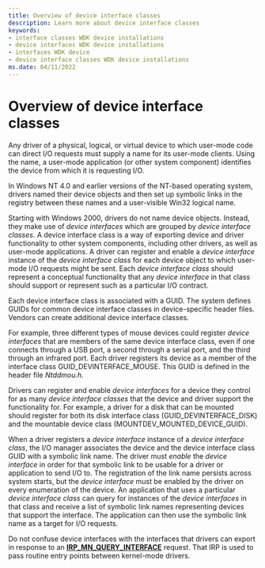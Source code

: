 ```yaml
---
title: Overview of device interface classes
description: Learn more about device interface classes
keywords:
- interface classes WDK device installations
- device interfaces WDK device installations
- interfaces WDK device
- device interface classes WDK device installations
ms.date: 04/11/2022
---
```


# Overview of device interface classes

Any driver of a physical, logical, or virtual device to which user-mode code can direct I/O requests must supply a name for its user-mode clients. Using the name, a user-mode application (or other system component) identifies the device from which it is requesting I/O.

In Windows NT 4.0 and earlier versions of the NT-based operating system, drivers named their device objects and then set up symbolic links in the registry between these names and a user-visible Win32 logical name.

Starting with Windows 2000, drivers do not name device objects. Instead, they make use of *device interfaces* which are grouped by *device interface classes*. A device interface class is a way of exporting device and driver functionality to other system components, including other drivers, as well as user-mode applications. A driver can register and enable a *device interface* instance of the *device interface class* for each device object to which user-mode I/O requests might be sent.  Each *device interface class* should represent a conceptual functionality that any *device interface* in that class should support or represent such as a particular I/O contract.

Each device interface class is associated with a GUID. The system defines GUIDs for common device interface classes in device-specific header files. Vendors can create additional device interface classes.

For example, three different types of mouse devices could register *device interfaces* that are members of the same device interface class, even if one connects through a USB port, a second through a serial port, and the third through an infrared port. Each driver registers its device as a member of the interface class GUID_DEVINTERFACE_MOUSE. This GUID is defined in the header file *Ntddmou.h*.

Drivers can register and enable *device interfaces* for a device they control for as many *device interface classes* that the device and driver support the functionality for. For example, a driver for a disk that can be mounted should register for both its disk interface class (GUID_DEVINTERFACE_DISK) and the mountable device class (MOUNTDEV_MOUNTED_DEVICE_GUID).

When a driver registers a *device interface* instance of a *device interface class*, the I/O manager associates the device and the device interface class GUID with a symbolic link name. The driver must *enable* the *device interface* in order for that symbolic link to be usable for a driver or application to send I/O to. The registration of the link name persists across system starts, but the *device interface* must be enabled by the driver on every enumeration of the device. An application that uses a particular *device interface class* can query for instances of the *device interfaces* in that class and receive a list of symbolic link names representing devices that support the interface. The application can then use the symbolic link name as a target for I/O requests.

Do not confuse device interfaces with the interfaces that drivers can export in response to an [**IRP_MN_QUERY_INTERFACE**](../kernel/irp-mn-query-interface.md) request. That IRP is used to pass routine entry points between kernel-mode drivers.
